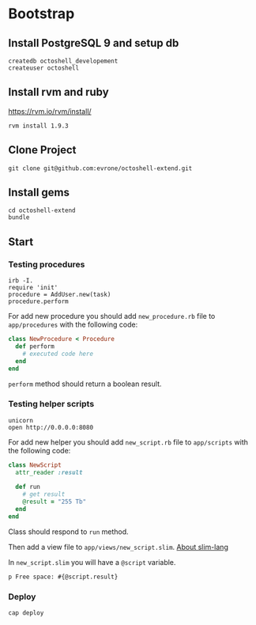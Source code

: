 # Bootstrap

## Install PostgreSQL 9 and setup db

~~~
createdb octoshell_developement
createuser octoshell
~~~

## Install rvm and ruby

<https://rvm.io/rvm/install/>

~~~
rvm install 1.9.3
~~~

## Clone Project

~~~
git clone git@github.com:evrone/octoshell-extend.git
~~~

## Install gems

~~~
cd octoshell-extend
bundle
~~~

## Start

### Testing procedures

~~~
irb -I.
require 'init'
procedure = AddUser.new(task)
procedure.perform 
~~~

For add new procedure you should add `new_procedure.rb` file to `app/procedures` with the following code:

~~~ruby
class NewProcedure < Procedure
  def perform
    # executed code here
  end
end
~~~

`perform` method should return a boolean result.

### Testing helper scripts

~~~
unicorn
open http://0.0.0.0:8080
~~~

For add new helper you should add `new_script.rb` file to `app/scripts` with the following code:

~~~ruby
class NewScript
  attr_reader :result
  
  def run
    # get result
    @result = "255 Tb"
  end
end
~~~

Class should respond to `run` method.

Then add a view file to `app/views/new_script.slim`. [About slim-lang](http://slim-lang.com)

In `new_script.slim` you will have a `@script` variable.

~~~slim
p Free space: #{@script.result}
~~~

### Deploy

~~~
cap deploy
~~~
